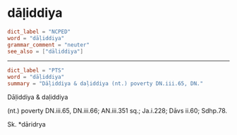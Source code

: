 # dāḷiddiya

``` toml
dict_label = "NCPED"
word = "dāḷiddiya"
grammar_comment = "neuter"
see_also = ["dāliddiya"]
```

--------------------

``` toml
dict_label = "PTS"
word = "dāḷiddiya"
summary = "Dāḷiddiya & daḷiddiya (nt.) poverty DN.iii.65, DN."
```

Dāḷiddiya & daḷiddiya

(nt.) poverty DN.iii.65, DN.iii.66; AN.iii.351 sq.; Ja.i.228; Dāvs ii.60; Sdhp.78.

Sk. \*dāridrya

